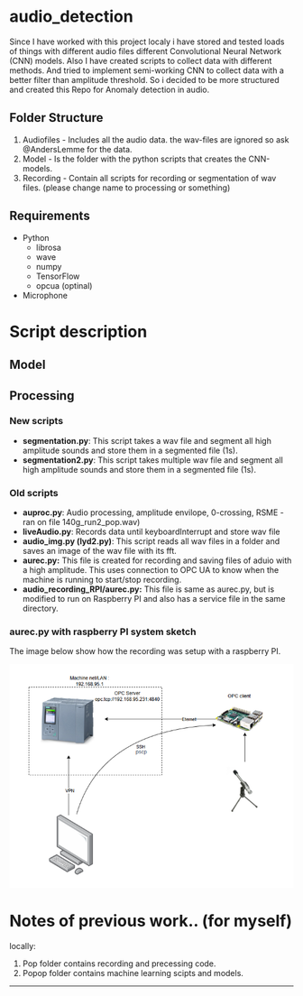 # audio_detection

Since I have worked with this project localy i have stored and tested loads of things with different audio files different Convolutional Neural Network (CNN) models.
Also I have created scripts to collect data with different methods. And tried to implement semi-working CNN to collect data with a better filter than amplitude threshold.
So i decided to be more structured and created this Repo for Anomaly detection in audio.

## Folder Structure
 1. Audiofiles 	- Includes all the audio data. the wav-files are ignored so ask @AndersLemme for the data.
 2. Model 	- Is the folder with the python scripts that creates the CNN-models.
 3. Recording	- Contain all scripts for recording or segmentation of wav files. (please change name to processing or something)

## Requirements
 - Python
	- librosa
	- wave
	- numpy
	- TensorFlow
	- opcua (optinal)
 - Microphone

# Script description

## Model

## Processing

### New scripts 
- **segmentation.py**: This script takes a wav file and segment all high amplitude sounds and store them in a segmented file (1s).
- **segmentation2.py**: This script takes multiple  wav file and segment all high amplitude sounds and store them in a segmented file (1s).

### Old scripts
- **auproc.py**: Audio processing, amplitude envilope, 0-crossing, RSME - ran on file 140g_run2_pop.wav)
- **liveAudio.py**: Records data until keyboardInterrupt and store wav file
- **audio_img.py (lyd2.py)**: This script reads all wav files in a folder and saves an image of the wav file with its fft.
- **aurec.py:** This file is created for recording and saving files of aduio with a high amplitude. This uses connection to OPC UA to know when the machine is running to start/stop recording. 
- **audio_recording_RPI/aurec.py:** This file is same as aurec.py, but is modified to run on Raspberry PI and also has a service file in the same directory.

### aurec.py with raspberry PI system sketch
The image below show how the recording was setup with a raspberry PI.

![Alt aurec.py with Raspberry PI setup](./images/aurec_sustem_sketch.PNG "Recording setup with Raspberry PI")


# Notes of previous work.. (for myself)
locally:
1. Pop folder contains recording and precessing code.
2. Popop folder contains machine learning scipts and models.

---



